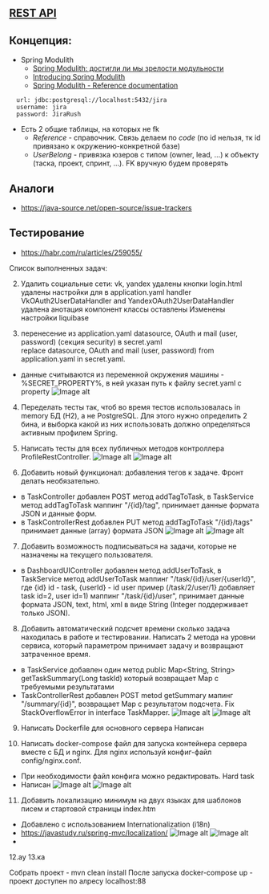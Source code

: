 ## [REST API](http://localhost:8080/doc)

## Концепция:
- Spring Modulith
  - [Spring Modulith: достигли ли мы зрелости модульности](https://habr.com/ru/post/701984/)
  - [Introducing Spring Modulith](https://spring.io/blog/2022/10/21/introducing-spring-modulith)
  - [Spring Modulith - Reference documentation](https://docs.spring.io/spring-modulith/docs/current-SNAPSHOT/reference/html/)

```
  url: jdbc:postgresql://localhost:5432/jira
  username: jira
  password: JiraRush
```
- Есть 2 общие таблицы, на которых не fk
  - _Reference_ - справочник. Связь делаем по _code_ (по id нельзя, тк id привязано к окружению-конкретной базе)
  - _UserBelong_ - привязка юзеров с типом (owner, lead, ...) к объекту (таска, проект, спринт, ...). FK вручную будем проверять

## Аналоги
- https://java-source.net/open-source/issue-trackers

## Тестирование
- https://habr.com/ru/articles/259055/

Список выполненных задач:

2. Удалить социальные сети: vk, yandex
   удалены кнопки login.html
   удалены настройки для в application.yaml
   handler  VkOAuth2UserDataHandler and YandexOAuth2UserDataHandler удалена анотация компонент классы оставлены
   Изменены настройки liquibase

3. перенесение из application.yaml datasource, OAuth и mail (user, password) (секция security)  в secret.yaml  
   replace datasource, OAuth and mail (user, password) from application.yaml in secret.yaml.
- данные считываются из переменной окружения машины - %SECRET_PROPERTY%, в ней указан путь к файлу secret.yaml
  с property
  ![Image alt](https://github.com/sfill70/project-final/blob/master/resources/static/img/secret_property.png)
4.  Переделать тесты так, чтоб во время тестов использовалась in memory БД (H2), а не PostgreSQL. 
    Для этого нужно определить 2 бина, и выборка какой из них использовать должно определяться активным профилем Spring.

5.  Написать тесты для всех публичных методов контроллера ProfileRestController.
    ![Image alt](https://github.com/sfill70/project-final/blob/master/resources/static/img/test.png)
    ![Image alt](https://github.com/sfill70/project-final/blob/master/resources/static/img/test2.png)

6. Добавить новый функционал: добавления тегов к задаче. Фронт делать необязательно.
- в  TaskController добавлен POST метод addTagToTask, в TaskService метод addTagToTask
  маппинг "/{id}/tag", принимает данные формата JSON и данные форм.
- в TaskControllerRest добавлен PUT метод addTagToTask "/{id}/tags" принимает данные (array) формата JSON
  ![Image alt](https://github.com/sfill70/project-final/blob/master/resources/static/img/point_6.png)
  ![Image alt](https://raw.githubusercontent.com/sfill70/project-final/blob/master/resources/static/img/point_6.png)

7. Добавить возможность подписываться на задачи, которые не назначены на текущего пользователя.
- в  DashboardUIController добавлен метод addUserToTask, в TaskService метод addUserToTask
  маппинг "/task/{id}/user/{userId}", где {id} id - task, {userId} - id user
  пример (/task/2/user/1} добавляет task id=2, user id=1)
  маппинг "/task/{id}/user", принимает данные формата JSON, text, html, xml в виде String (Integer поддерживает только JSON).

8. Добавить автоматический подсчет времени сколько задача находилась в работе и тестировании.
   Написать 2 метода на уровни сервиса, который параметром принимает задачу и возвращают затраченное время.
- в TaskService добавлен один метод public Map<String, String> getTaskSummary(Long taskId) который возвращает Map с
  требуемыми результатами
- TaskControllerRest добавлен POST  metod  getSummary мапинг "/summary/{id}", возвращает  Map c результатом подсчета.
  Fix StackOverflowError in interface TaskMapper.
  ![Image alt](https://github.com/sfill70/project-final/blob/master/resources/static/img/login.png)
  ![Image alt](https://github.com/sfill70/project-final/blob/master/resources/static/img/summary_8.png)

9. Написать Dockerfile для основного сервера
  Написан

10. Написать docker-compose файл для запуска контейнера сервера вместе с БД и nginx. Для nginx используй конфиг-файл config/nginx.conf.
-  При необходимости файл конфига можно редактировать. Hard task
- Написан
  ![Image alt](https://github.com/sfill70/project-final/blob/master/resources/static/img/run_in_docker.png)
  ![Image alt](https://github.com/sfill70/project-final/blob/master/resources/static/img/run_in_docker_2.png)


11. Добавить локализацию минимум на двух языках для шаблонов писем и стартовой страницы index.htm
- Добавлено с использованием Internationalization (i18n)
- https://javastudy.ru/spring-mvc/localization/
  ![Image alt](https://github.com/sfill70/project-final/blob/master/resources/static/img/local_ru.png)
  ![Image alt](https://github.com/sfill70/project-final/blob/master/resources/static/img/local_en.png)
- 

12.ау
13.ка

Собрать проект - mvn clean install 
После запуска docker-compose up - проект доступен по алресу localhost:88




